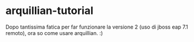 # arquillian-tutorial
Dopo tantissima fatica per far funzionare la versione 2 (uso di jboss eap 7.1 remoto), ora so come usare arquillian. :)
